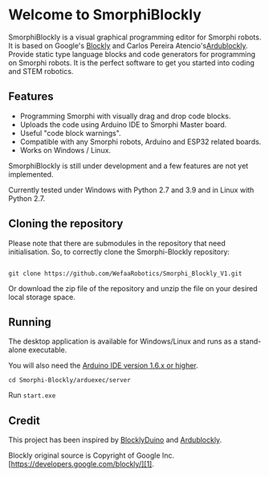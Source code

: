 # Welcome to SmorphiBlockly
SmorphiBlockly is a visual graphical programming editor for Smorphi robots. It is based on Google's [Blockly][1] and Carlos Pereira Atencio's[Ardublockly][2]. Provide static type language blocks and code generators for programming on Smorphi robots. It is the perfect software to get you started into coding and STEM robotics.


## Features
* Programming Smorphi with visually drag and drop code blocks.
* Uploads the code using Arduino IDE to Smorphi Master board.
* Useful "code block warnings".
* Compatible with any Smorphi robots, Arduino and ESP32 related boards.
* Works on Windows / Linux.

SmorphiBlockly is still under development and a few features are not yet implemented.

Currently tested under Windows with Python 2.7 and 3.9 and in Linux with Python 2.7.


## Cloning the repository
Please note that there are submodules in the repository that need initialisation. So, to correctly clone the Smorphi-Blockly repository:

```

git clone https://github.com/WefaaRobotics/Smorphi_Blockly_V1.git

```
Or download the zip file of the repository and unzip the file on your desired local storage space.

## Running
The desktop application is available for Windows/Linux and runs as a stand-alone executable.

You will also need the [Arduino IDE version 1.6.x or higher][2].

```
cd Smorphi-Blockly/arduexec/server

```
Run ```start.exe```


## Credit
This project has been inspired by [BlocklyDuino][3] and [Ardublockly][2].

Blockly original source is Copyright of Google Inc. [https://developers.google.com/blockly/][1].





[1]: https://developers.google.com/blockly/
[2]: https://github.com/carlosperate/ardublockly
[3]: https://github.com/BlocklyDuino/BlocklyDuino

